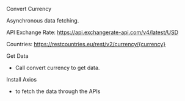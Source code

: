 Convert Currency

Asynchronous data fetching.

API
Exchange Rate: https://api.exchangerate-api.com/v4/latest/USD

Countries: https://restcountries.eu/rest/v2/currency/{currency}


Get Data 
- Call convert currency to get data.

Install Axios
- to fetch the data through the APIs
